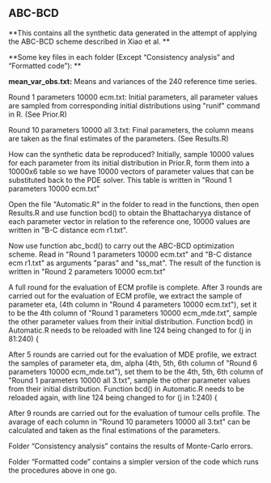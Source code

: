 ## ABC-BCD ##

**This contains all the synthetic data generated in the attempt of applying the ABC-BCD scheme described in Xiao et al. **

**Some key files in each folder (Except “Consistency analysis” and “Formatted code”): **

**mean_var_obs.txt:**  Means and variances of the 240 reference time series.

Round 1 parameters 10000 ecm.txt: Initial parameters, all parameter values are sampled from corresponding initial distributions using "runif" command in R. (See Prior.R)

Round 10 parameters 10000 all 3.txt: Final parameters, the column means are taken as the final estimates of the parameters. (See Results.R)

How can the synthetic data be reproduced?
Initially, sample 10000 values for each parameter from its initial distribution in Prior.R, form them into a 10000x6 table so we have 10000 vectors of parameter values that can be substituted back to the PDE solver. This table is written in "Round 1 parameters 10000 ecm.txt"

Open the file "Automatic.R" in the folder to read in the functions, then open Results.R and use function bcd() to obtain the Bhattacharyya distance of each parameter vector in relation to the reference one, 10000 values are written in "B-C distance ecm r1.txt".

Now use function abc_bcd() to carry out the ABC-BCD optimization scheme. Read in "Round 1 parameters 10000 ecm.txt" and "B-C distance ecm r1.txt" as arguments "paras" and "ss_mat". The result of the function is written in "Round 2 parameters 10000 ecm.txt"

A full round for the evaluation of ECM profile is complete. After 3 rounds are carried out for the evaluation of ECM profile, we extract the sample of parameter eta, (4th column in "Round 4 parameters 10000 ecm.txt"), set it to be the 4th column of "Round 1 parameters 10000 ecm_mde.txt", sample the other parameter values from their initial distribution. Function bcd() in Automatic.R needs to be reloaded with line 124 being changed to for (j in 81:240) {

After 5 rounds are carried out for the evaluation of MDE profile, we extract the samples of parameter eta, dm, alpha (4th, 5th, 6th column of "Round 6 parameters 10000 ecm_mde.txt"), set them to be the 4th, 5th, 6th column of "Round 1 parameters 10000 all 3.txt", sample the other parameter values from their initial distribution. Function bcd() in Automatic.R needs to be reloaded again, with line 124 being changed to for (j in 1:240) {

After 9 rounds are carried out for the evaluation of tumour cells profile. The avarage of each column in "Round 10 parameters 10000 all 3.txt" can be calculated and taken as the final estimations of the parameters.

Folder “Consistency analysis” contains the results of Monte-Carlo errors. 

Folder “Formatted code” contains a simpler version of the code which runs the procedures above in one go. 
